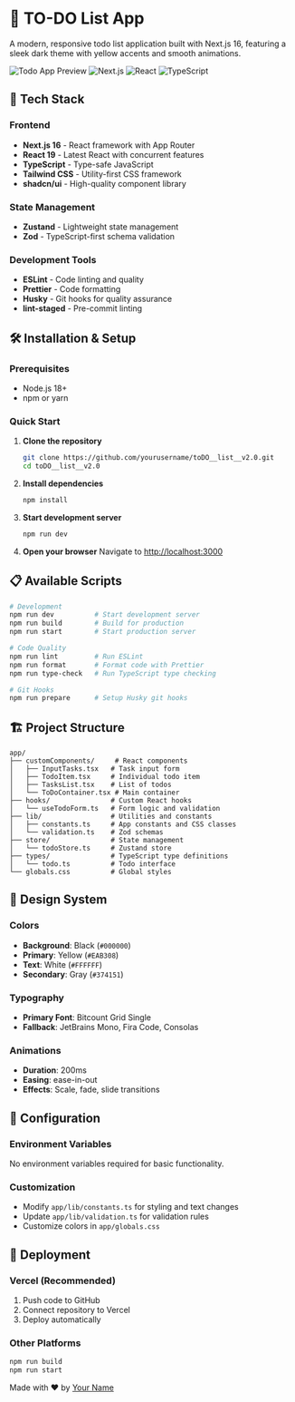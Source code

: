 # 📝 TO-DO List App

A modern, responsive todo list application built with Next.js 16, featuring a sleek dark theme with yellow accents and smooth animations.

![Todo App Preview](https://img.shields.io/badge/Status-Live-brightgreen)
![Next.js](https://img.shields.io/badge/Next.js-16.0.0-black)
![React](https://img.shields.io/badge/React-19.2.0-blue)
![TypeScript](https://img.shields.io/badge/TypeScript-5.0-blue)

## 🚀 Tech Stack

### Frontend

- **Next.js 16** - React framework with App Router
- **React 19** - Latest React with concurrent features
- **TypeScript** - Type-safe JavaScript
- **Tailwind CSS** - Utility-first CSS framework
- **shadcn/ui** - High-quality component library

### State Management

- **Zustand** - Lightweight state management
- **Zod** - TypeScript-first schema validation

### Development Tools

- **ESLint** - Code linting and quality
- **Prettier** - Code formatting
- **Husky** - Git hooks for quality assurance
- **lint-staged** - Pre-commit linting

## 🛠️ Installation & Setup

### Prerequisites

- Node.js 18+
- npm or yarn

### Quick Start

1. **Clone the repository**

   ```bash
   git clone https://github.com/yourusername/toDO__list__v2.0.git
   cd toDO__list__v2.0
   ```

2. **Install dependencies**

   ```bash
   npm install
   ```

3. **Start development server**

   ```bash
   npm run dev
   ```

4. **Open your browser**
   Navigate to [http://localhost:3000](http://localhost:3000)

## 📋 Available Scripts

```bash
# Development
npm run dev          # Start development server
npm run build        # Build for production
npm run start        # Start production server

# Code Quality
npm run lint         # Run ESLint
npm run format       # Format code with Prettier
npm run type-check   # Run TypeScript type checking

# Git Hooks
npm run prepare      # Setup Husky git hooks
```

## 🏗️ Project Structure

```
app/
├── customComponents/     # React components
│   ├── InputTasks.tsx   # Task input form
│   ├── TodoItem.tsx     # Individual todo item
│   ├── TasksList.tsx    # List of todos
│   └── ToDoContainer.tsx # Main container
├── hooks/               # Custom React hooks
│   └── useTodoForm.ts   # Form logic and validation
├── lib/                 # Utilities and constants
│   ├── constants.ts     # App constants and CSS classes
│   └── validation.ts    # Zod schemas
├── store/               # State management
│   └── todoStore.ts     # Zustand store
├── types/               # TypeScript type definitions
│   └── todo.ts          # Todo interface
└── globals.css          # Global styles
```

## 🎨 Design System

### Colors

- **Background**: Black (`#000000`)
- **Primary**: Yellow (`#EAB308`)
- **Text**: White (`#FFFFFF`)
- **Secondary**: Gray (`#374151`)

### Typography

- **Primary Font**: Bitcount Grid Single
- **Fallback**: JetBrains Mono, Fira Code, Consolas

### Animations

- **Duration**: 200ms
- **Easing**: ease-in-out
- **Effects**: Scale, fade, slide transitions

## 🔧 Configuration

### Environment Variables

No environment variables required for basic functionality.

### Customization

- Modify `app/lib/constants.ts` for styling and text changes
- Update `app/lib/validation.ts` for validation rules
- Customize colors in `app/globals.css`

## 🚀 Deployment

### Vercel (Recommended)

1. Push code to GitHub
2. Connect repository to Vercel
3. Deploy automatically

### Other Platforms

```bash
npm run build
npm run start
```

Made with ❤️ by [Your Name](https://github.com/yourusername)
